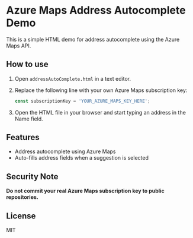 # Azure Maps Address Autocomplete Demo

This is a simple HTML demo for address autocomplete using the Azure Maps API.

## How to use

1. Open `addressAutoComplete.html` in a text editor.
2. Replace the following line with your own Azure Maps subscription key:

   ```js
   const subscriptionKey = 'YOUR_AZURE_MAPS_KEY_HERE';
   ```
3. Open the HTML file in your browser and start typing an address in the Name field.

## Features
- Address autocomplete using Azure Maps
- Auto-fills address fields when a suggestion is selected

## Security Note
**Do not commit your real Azure Maps subscription key to public repositories.**

## License
MIT

